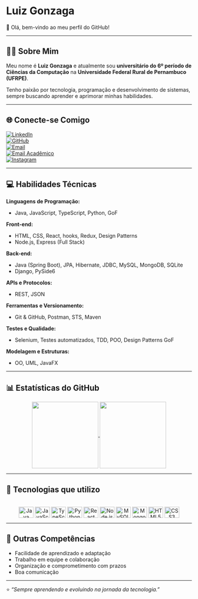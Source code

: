 # Luiz Gonzaga

👋 Olá, bem-vindo ao meu perfil do GitHub!  

---

## 👨‍💻 Sobre Mim  

Meu nome é **Luiz Gonzaga** e atualmente sou **universitário do 6º período de Ciências da Computação** na **Universidade Federal Rural de Pernambuco (UFRPE)**.  

Tenho paixão por tecnologia, programação e desenvolvimento de sistemas, sempre buscando aprender e aprimorar minhas habilidades.  

---

## 🌐 Conecte-se Comigo  

[![LinkedIn](https://img.shields.io/badge/LinkedIn-0077B5?style=for-the-badge&logo=linkedin&logoColor=white)](https://www.linkedin.com/in/luiz-gonzaga-367816254)  
[![GitHub](https://img.shields.io/badge/GitHub-100000?style=for-the-badge&logo=github&logoColor=white)](https://github.com/Gonzag4)  
[![Email](https://img.shields.io/badge/Outlook-0078D4?style=for-the-badge&logo=microsoft-outlook&logoColor=white)](mailto:gonzagaluiz931@outlook.com)  
[![Email Acadêmico](https://img.shields.io/badge/Email%20Acadêmico-4285F4?style=for-the-badge&logo=gmail&logoColor=white)](mailto:luiz.gonzaga@ufrpe.br)  
[![Instagram](https://img.shields.io/badge/-Instagram-%23E4405F?style=for-the-badge&logo=instagram&logoColor=white)](https://www.instagram.com/lu_gonzag4)  

---

## 💻 Habilidades Técnicas  

**Linguagens de Programação:**  
- Java, JavaScript, TypeScript, Python, GoF  

**Front-end:**  
- HTML, CSS, React, hooks, Redux, Design Patterns  
- Node.js, Express (Full Stack)  

**Back-end:**  
- Java (Spring Boot), JPA, Hibernate, JDBC, MySQL, MongoDB, SQLite  
- Django, PySide6  

**APIs e Protocolos:**  
- REST, JSON  

**Ferramentas e Versionamento:**  
- Git & GitHub, Postman, STS, Maven  

**Testes e Qualidade:**  
- Selenium, Testes automatizados, TDD, POO, Design Patterns GoF  

**Modelagem e Estruturas:**  
- OO, UML, JavaFX  

---

## 📊 Estatísticas do GitHub  

<div align="center">
  <a href="https://github.com/Gonzag4">
    <img align="center" height="180em" src="https://github-readme-stats.vercel.app/api?username=Gonzag4&show_icons=true&theme=tokyonight&include_all_commits=true&count_private=true"/>
    <img align="center" height="180em" src="https://github-readme-stats.vercel.app/api/top-langs/?username=Gonzag4&layout=compact&langs_count=7&theme=tokyonight"/>
  </a>
</div>  

---

## 🚀 Tecnologias que utilizo  

<div align="center" style="display: inline_block"><br>
    <img align="center" alt="Java" height="30" width="40" src="https://cdn.jsdelivr.net/gh/devicons/devicon/icons/java/java-original.svg">
    <img align="center" alt="JavaScript" height="30" width="40" src="https://cdn.jsdelivr.net/gh/devicons/devicon/icons/javascript/javascript-original.svg">
    <img align="center" alt="TypeScript" height="30" width="40" src="https://cdn.jsdelivr.net/gh/devicons/devicon/icons/typescript/typescript-original.svg">
    <img align="center" alt="Python" height="30" width="40" src="https://cdn.jsdelivr.net/gh/devicons/devicon/icons/python/python-original.svg">
    <img align="center" alt="React" height="30" width="40" src="https://cdn.jsdelivr.net/gh/devicons/devicon/icons/react/react-original.svg">
    <img align="center" alt="Node.js" height="30" width="40" src="https://cdn.jsdelivr.net/gh/devicons/devicon/icons/nodejs/nodejs-original.svg">
    <img align="center" alt="MySQL" height="30" width="40" src="https://cdn.jsdelivr.net/gh/devicons/devicon/icons/mysql/mysql-original-wordmark.svg">
    <img align="center" alt="MongoDB" height="30" width="40" src="https://cdn.jsdelivr.net/gh/devicons/devicon/icons/mongodb/mongodb-original.svg">
    <img align="center" alt="HTML5" height="30" width="40" src="https://cdn.jsdelivr.net/gh/devicons/devicon/icons/html5/html5-original.svg">
    <img align="center" alt="CSS3" height="30" width="40" src="https://cdn.jsdelivr.net/gh/devicons/devicon/icons/css3/css3-original.svg">
</div>  

---

## 🧠 Outras Competências  

- Facilidade de aprendizado e adaptação  
- Trabalho em equipe e colaboração  
- Organização e comprometimento com prazos  
- Boa comunicação  

---

⭐ *“Sempre aprendendo e evoluindo na jornada da tecnologia.”*  


